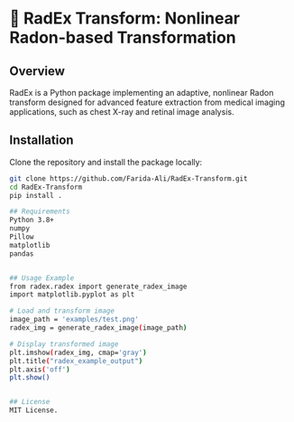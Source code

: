 # 🧠 RadEx Transform: Nonlinear Radon-based Transformation

## Overview
RadEx is a Python package implementing an adaptive, nonlinear Radon transform designed for advanced feature extraction from medical imaging applications, such as chest X-ray and retinal image analysis.

## Installation
Clone the repository and install the package locally:

```bash
git clone https://github.com/Farida-Ali/RadEx-Transform.git
cd RadEx-Transform
pip install .

## Requirements
Python 3.8+
numpy
Pillow
matplotlib
pandas


## Usage Example
from radex.radex import generate_radex_image
import matplotlib.pyplot as plt

# Load and transform image
image_path = 'examples/test.png'
radex_img = generate_radex_image(image_path)

# Display transformed image
plt.imshow(radex_img, cmap='gray')
plt.title("radex_example_output")
plt.axis('off')
plt.show()


## License
MIT License.


